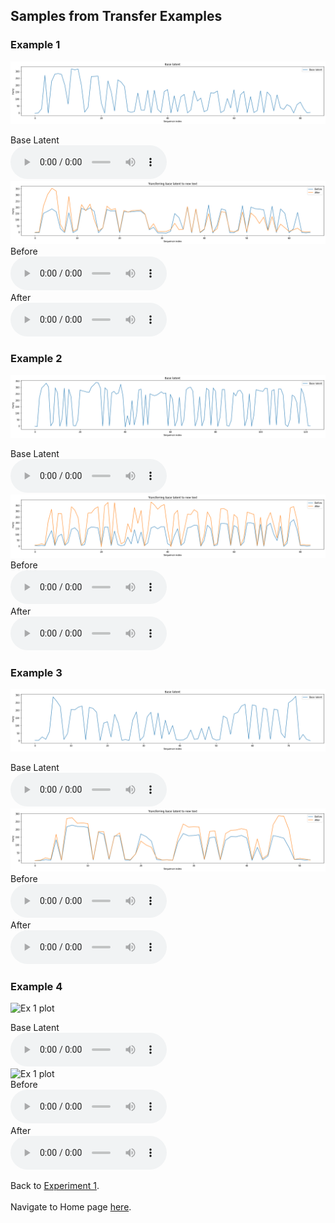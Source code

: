<!-- exp 1d -->

## Samples from Transfer Examples

### Example 1

<img src="Experiment1/transfer_examples/Example1/base.png" alt="Ex 1 plot">
<br>

Base Latent
<br>
<audio src="Experiment1/transfer_examples/Example1/base_latent.wav" controls style="width: 250px;"></audio>
<br>
<img src="Experiment1/transfer_examples/Example1/transfer.png" alt="Ex 1 plot">
<br>
Before
<br>
<audio src="Experiment1/transfer_examples/Example1/transfer_before.wav" controls style="width: 250px;"></audio>
<br>
After
<br>
<audio src="Experiment1/transfer_examples/Example1/transfer_after.wav" controls style="width: 250px;"></audio>

### Example 2

<img src="Experiment1/transfer_examples/Example2/base.png" alt="Ex 1 plot">
<br>

Base Latent
<br>
<audio src="Experiment1/transfer_examples/Example2/base_latent.wav" controls style="width: 250px;"></audio>
<br>
<img src="Experiment1/transfer_examples/Example2/transfer.png" alt="Ex 1 plot">
<br>
Before
<br>
<audio src="Experiment1/transfer_examples/Example2/transfer_before.wav" controls style="width: 250px;"></audio>
<br>
After
<br>
<audio src="Experiment1/transfer_examples/Example2/transfer_after.wav" controls style="width: 250px;"></audio>

### Example 3

<img src="Experiment1/transfer_examples/Example3/base.png" alt="Ex 1 plot">
<br>

Base Latent
<br>
<audio src="Experiment1/transfer_examples/Example3/base_latent.wav" controls style="width: 250px;"></audio>
<br>
<img src="Experiment1/transfer_examples/Example3/transfer.png" alt="Ex 1 plot">
<br>
Before
<br>
<audio src="Experiment1/transfer_examples/Example3/transfer_before.wav" controls style="width: 250px;"></audio>
<br>
After
<br>
<audio src="Experiment1/transfer_examples/Example3/transfer_after.wav" controls style="width: 250px;"></audio>

### Example 4

<img src="Experiment1/transfer_examples/Example4/base.png" alt="Ex 1 plot">
<br>

Base Latent
<br>
<audio src="Experiment1/transfer_examples/Example4/base_latent.wav" controls style="width: 250px;"></audio>
<br>
<img src="Experiment1/transfer_examples/Example4/transfer.png" alt="Ex 1 plot">
<br>
Before
<br>
<audio src="Experiment1/transfer_examples/Example4/transfer_before.wav" controls style="width: 250px;"></audio>
<br>
After
<br>
<audio src="Experiment1/transfer_examples/Example4/transfer_after.wav" controls style="width: 250px;"></audio>

Back to [Experiment 1](https://d-byrne1.github.io/mscproject/experiment_1.html).
<br>
<br>
Navigate to Home page [here](https://d-byrne1.github.io/mscproject/index.html).